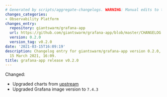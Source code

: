 ```yaml
---
# Generated by scripts/aggregate-changelogs. WARNING: Manual edits to this files will be overwritten.
changes_categories:
- Observability Platform
changes_entry:
  repository: giantswarm/grafana-app
  url: https://github.com/giantswarm/grafana-app/blob/master/CHANGELOG.md#020---2021-03-15
  version: 0.2.0
  version_tag: v0.2.0
date: '2021-03-15T16:09:19'
description: Changelog entry for giantswarm/grafana-app version 0.2.0, published on
  15 March 2021, 16:09.
title: grafana-app release v0.2.0
---
```


Changed:
- Upgraded charts from [upstream](https://github.com/grafana/helm-charts/tree/main/charts/grafana)
- Upgraded Grafana image version to `7.4.3`
